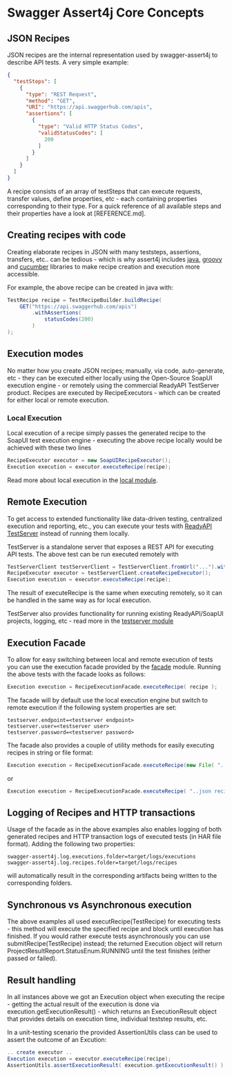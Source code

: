 # Swagger Assert4j Core Concepts

## JSON Recipes

JSON recipes are the internal representation used by swagger-assert4j to describe API tests. A very simple example:

````json
{
  "testSteps": [
    {
      "type": "REST Request",
      "method": "GET",
      "URI": "https://api.swaggerhub.com/apis",
      "assertions": [
        {
          "type": "Valid HTTP Status Codes",
          "validStatusCodes": [
            200
          ]
        }
      ]
    }
  ]
}
````

A recipe consists of an array of testSteps that can execute requests, transfer values, define properties, etc - each containing 
properties corresponding to their type. For a quick reference of all available steps and their properties have a look at [REFERENCE.md].

## Creating recipes with code

Creating elaborate recipes in JSON with many teststeps, assertions, transfers, etc.. can be tedious - which is
why assert4j includes [java](modules/core), [groovy](modules/groovy-dsl) and [cucumber](modules/cucumber) libraries to make 
recipe creation and execution more accessible. 

For example, the above recipe can be created in java with:

```java
TestRecipe recipe = TestRecipeBuilder.buildRecipe(
    GET("https://api.swaggerhub.com/apis")
        .withAssertions(
            statusCodes(200)
        ) 
);
```

## Execution modes

No matter how you create JSON recipes; manually, via code, auto-generate, etc - they can be executed either locally
using the Open-Source SoapUI execution engine - or remotely using the commercial ReadyAPI TestServer product. Recipes
are executed by RecipeExecutors - which can be created for either local or remote execution.

### Local Execution

Local execution of a recipe simply passes the generated recipe to the SoapUI test execution 
engine - executing the above recipe locally would be achieved with these two lines

```java
RecipeExecutor executor = new SoapUIRecipeExecutor();
Execution execution = executor.executeRecipe(recipe);
```

Read more about local execution in the [local module](modules/local).

## Remote Execution

To get access to extended functionality like data-driven testing, centralized execution and reporting, etc., you 
can execute your tests with [ReadyAPI TestServer](http://readyapi.smartbear.com/testserver/start) instead of running 
them locally. 

TestServer is a standalone server that exposes a REST API for executing API tests. The above test can be run executed remotely with

```java
TestServerClient testServerClient = TestServerClient.fromUrl("...").withCredentials("...", "...");
RecipeExecutor executor = testServerClient.createRecipeExecutor();
Execution execution = executor.executeRecipe(recipe);
```

The result of executeRecipe is the same when executing remotely, so it can be handled in the same
way as for local execution.

TestServer also provides functionality for running existing ReadyAPI/SoapUI projects, logging, etc - read more in the
[testserver module](modules/testserver)

## Execution Facade

To allow for easy switching between local and remote execution of tests you can use the execution facade provided 
by the [facade](modules/facade) module. Running the above tests with the facade looks as follows:

```java
Execution execution = RecipeExecutionFacade.executeRecipe( recipe );
```

The facade will by default use the local execution engine but switch to remote execution if the following 
system properties are set:

```
testserver.endpoint=<testserver endpoint>
testserver.user=<testserver user>
testserver.password=<testserver password>
```

The facade also provides a couple of utility methods for easily executing recipes in string or file format:

```java
Execution execution = RecipeExecutionFacade.executeRecipe(new File( "..path to recipe json file"));
```
or

```java
Execution execution = RecipeExecutionFacade.executeRecipe( "..json recipe in a string.." );
```

## Logging of Recipes and HTTP transactions

Usage of the facade as in the above examples also enables logging of both generated recipes and HTTP transaction logs 
of executed tests (in HAR file format). Adding the following two properties:

```
swagger-assert4j.log.executions.folder=target/logs/executions
swagger-assert4j.log.recipes.folder=target/logs/recipes
```

will automatically result in the corresponding artifacts being written to the corresponding folders.

## Synchronous vs Asynchronous execution

The above examples all used executRecipe(TestRecipe) for executing tests - this method will execute the
specified recipe and block until execution has finished. If you would rather execute tests asynchronously
you can use submitRecipe(TestRecipe) instead; the returned Execution object will return 
ProjectResultReport.StatusEnum.RUNNING until the test finishes (either passed or failed). 

## Result handling

In all instances above we got an Execution object when executing the recipe - getting the actual result
of the execution is done via execution.getExecutionResult() - which returns an ExecutionResult object that
provides details on execution time, individual teststep results, etc.

In a unit-testing scenario the provided AssertionUtils class can be used to assert the outcome of an Excution:

```java
.. create executor ..
Execution execution = executor.executeRecipe(recipe);
AssertionUtils.assertExecutionResult( execution.getExecutionResult() );
```

